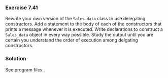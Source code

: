 ### Exercise 7.41

Rewrite your own version of the `Sales_data` class to use delegating
constructors. Add a statement to the body of each of the constructors that
prints a message whenever it is executed. Write declarations to construct a
`Sales_data` object in every way possible. Study the output until you are
certain you understand the order of execution among delgating constructors.

### Solution

See program files.
